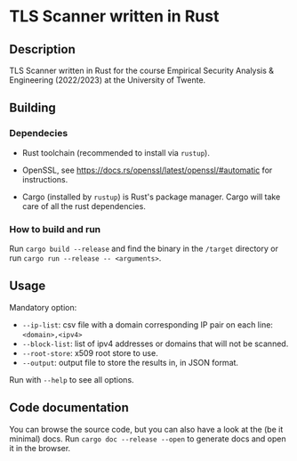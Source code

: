 # TLS Scanner written in Rust

## Description
TLS Scanner written in Rust for the course Empirical Security Analysis & Engineering (2022/2023)
at the University of Twente.

## Building
### Dependecies

* Rust toolchain (recommended to install via `rustup`).
* OpenSSL, see https://docs.rs/openssl/latest/openssl/#automatic for instructions.

* Cargo (installed by `rustup`) is Rust's package manager. Cargo will take care of all the rust dependencies.

### How to build and run
Run `cargo build --release` and find the binary in the `/target` directory
 or run `cargo run --release -- <arguments>`.

## Usage
 Mandatory option:
 * `--ip-list`: csv file with a domain corresponding IP pair on each line: `<domain>,<ipv4>`
 * `--block-list`: list of ipv4 addresses or domains that will not be scanned.
 * `--root-store`: x509 root store to use.
 * `--output`: output file to store the results in, in JSON format.

 Run with `--help` to see all options.

## Code documentation
You can browse the source code, but you can also have a look at the (be it minimal) docs. Run `cargo doc --release --open` to generate docs and open it in the browser.
